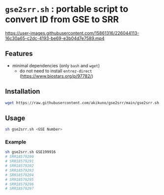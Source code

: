 # `gse2srr.sh` : portable script to convert ID from GSE to SRR


https://user-images.githubusercontent.com/15861316/226044113-16c30a65-c2dc-4193-be69-e3b04d7e7589.mp4


## Features

- minimal dependencies (only `bash` and `wget`)
    - do not need to install `entrez-direct` (https://www.biostars.org/p/97782/)

## Installation

```bash
wget https://raw.githubusercontent.com/akikuno/gse2srr/main/gse2srr.sh
```

## Usage

```bash
sh gse2srr.sh <GSE Number>
```

### Example

```bash
sh gse2srr.sh GSE199916
# SRR18579290
# SRR18579291
# SRR18579292
# SRR18579293
# SRR18579294
# SRR18579295
# SRR18579296
# SRR18579297
```
